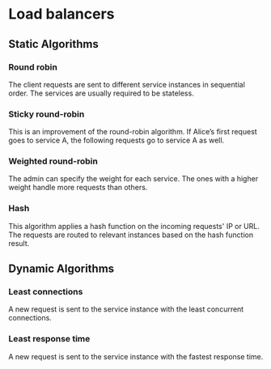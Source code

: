 # Load balancers

## Static Algorithms

### Round robin
The client requests are sent to different service instances in sequential order. The services are usually required to be stateless.

### Sticky round-robin
This is an improvement of the round-robin algorithm. If Alice’s first request goes to service A, the following requests go to service A as well.

### Weighted round-robin
The admin can specify the weight for each service. The ones with a higher weight handle more requests than others.

### Hash
This algorithm applies a hash function on the incoming requests' IP or URL. The requests are routed to relevant instances based on the hash function result.

## Dynamic Algorithms

### Least connections
A new request is sent to the service instance with the least concurrent connections.

### Least response time
A new request is sent to the service instance with the fastest response time.